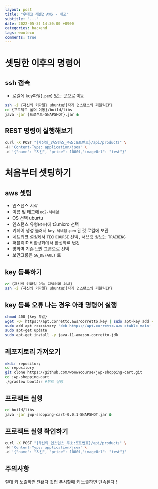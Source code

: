 ```yaml
---
layout: post
title: "우테코 레벨2 AWS - 배포"
subtitle: "..."
date: 2022-05-30 14:30:00 +0900
categories: backend
tags: wooteco
comments: true
---
```


# 셋팅한 이후의 명령어

## ssh 접속

- 로컬에 key파일(`.pem`) 있는 곳으로 이동

```sh
ssh -i {자신의 키파일} ubuntu@{자기 인스턴스의 퍼블릭IP}
cd {프로젝트 폴더 이동}/build/libs
java -jar {프로젝트-SNAPSHOT}.jar &
```

## REST 명령어 실행해보기

```sh
curl -X POST "{자신의_인스턴스_주소:포트번호}/api/products" \
-H 'Content-Type: application/json' \
-d '{"name": "치킨", "price": 10000,"imageUrl": "test"}'
```

# 처음부터 셋팅하기

## aws 셋팅

- 인스턴스 시작
- 이름 및 태그에 `ec2-닉네임`
- OS 선택 ubuntu
- 인스턴스 유형(`성능`)에 t3.micro 선택
- 키페어 생성 눌러서 `key-닉네임.pem` 된 것 로컬에 보관
- 네트워크 설정에서 `TECHCOURSE` 선택 , 서브넷 정보는 `TRAINING`
- 퍼블릭IP 비활성화에서 활성화로 변경
- 방화벽 기존 보안 그룹으로 선택
- 보안그룹은 `SG_DEFAULT` 로

## key 등록하기

```sh
cd {자신의 키파일 있는 디렉터리 위치}
ssh -i {자신의 키파일} ubuntu@{자기 인스턴스의 퍼블릭IP}
```

## key 등록 오류 나는 경우 아래 명령어 실행

```sh
chmod 400 {key 파일}
wget -O- https://apt.corretto.aws/corretto.key | sudo apt-key add -
sudo add-apt-repository 'deb https://apt.corretto.aws stable main'
sudo apt-get update
sudo apt-get install -y java-11-amazon-corretto-jdk
```

## 레포지토리 가져오기

```sh
mkdir repository
cd repository
git clone https://github.com/woowacourse/jwp-shopping-cart.git
cd jwp-shopping-cart
./gradlew bootJar #부트 실행
```

## 프로젝트 실행

```sh
cd build/libs
java -jar jwp-shopping-cart-0.0.1-SNAPSHOT.jar &
```

## 프로젝트 실행 확인하기

```sh
curl -X POST "{자신의_인스턴스_주소:포트번호}/api/products" \
-H 'Content-Type: application/json' \
-d '{"name": "치킨", "price": 10000,"imageUrl": "test"}'
```

## 주의사항

절대 키 노출하면 안됀다
깃헙 푸시할때 키 노출하면 단속된다 !
